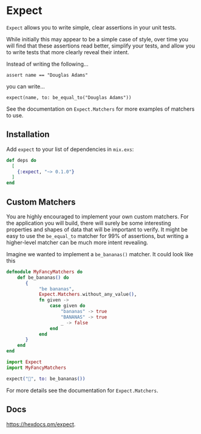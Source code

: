 # Expect

`Expect` allows you to write simple, clear assertions in your unit tests.

While initially this may appear to be a simple case of style, over time
you will find that these assertions read better, simplify your tests, 
and allow you to write tests that more clearly reveal their intent.

Instead of writing the following...

`assert name == "Douglas Adams"`

you can write...

`expect(name, to: be_equal_to("Douglas Adams"))`

See the documentation on `Expect.Matchers` for more examples of matchers to use.

## Installation

Add `expect` to your list of dependencies in `mix.exs`:

```elixir
def deps do
  [
    {:expect, "~> 0.1.0"}
  ]
end
```

## Custom Matchers

You are highly encouraged to implement your own custom matchers. For the application you
will build, there will surely be some interesting properties and shapes of data that
will be important to verify. It might be easy to use the `be_equal_to` matcher for 99%
of assertions, but writing a higher-level matcher can be much more intent revealing.

Imagine we wanted to implement a `be_bananas()` matcher. It could look like this

```elixir
defmodule MyFancyMatchers do
    def be_bananas() do
       {
            "be bananas",
            Expect.Matchers.without_any_value(),
            fn given ->
                case given do
                    "bananas" -> true
                    "BANANAS" -> true
                    _ -> false
                end
            end
       }
    end
end

import Expect
import MyFancyMatchers

expect("🍌", to: be_bananas())
```

For more details see the documentation for `Expect.Matchers`.

## Docs

<https://hexdocs.pm/expect>.

